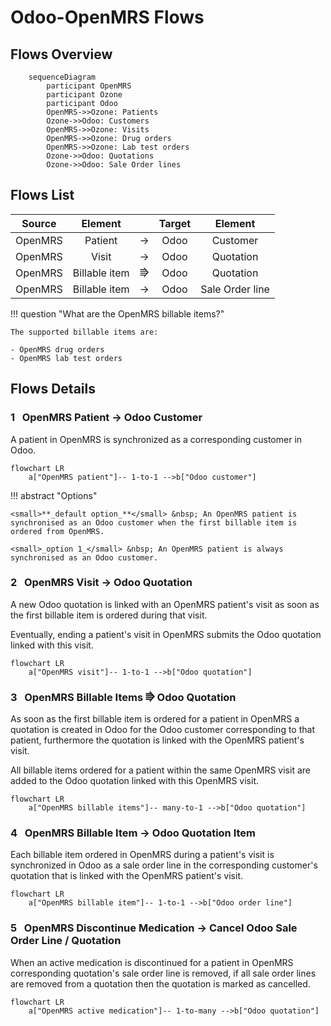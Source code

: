 # Odoo-OpenMRS Flows

## Flows Overview

``` mermaid
    sequenceDiagram
        participant OpenMRS
        participant Ozone
        participant Odoo
        OpenMRS->>Ozone: Patients
        Ozone->>Odoo: Customers
        OpenMRS->>Ozone: Visits
        OpenMRS->>Ozone: Drug orders
        OpenMRS->>Ozone: Lab test orders
        Ozone->>Odoo: Quotations
        Ozone->>Odoo: Sale Order lines
```

## Flows List

|Source|    Element    | |Target|     Element     |
|:---:|:-------------:|:---:|:---:|:---------------:|
|OpenMRS|    Patient    |→|Odoo|    Customer     |
|OpenMRS|     Visit     |→|Odoo|    Quotation    |
|OpenMRS| Billable item |⭆|Odoo|    Quotation    |
|OpenMRS| Billable item |→|Odoo| Sale Order line |


!!! question "What are the OpenMRS billable items?"

    The supported billable items are:

    - OpenMRS drug orders
    - OpenMRS lab test orders

## Flows Details

### **1** &nbsp; OpenMRS Patient → Odoo Customer

A patient in OpenMRS is synchronized as a corresponding customer in Odoo.

``` mermaid
flowchart LR
    a["OpenMRS patient"]-- 1-to-1 -->b["Odoo customer"]
```

!!! abstract "Options"

    <small>**_default option_**</small> &nbsp; An OpenMRS patient is synchronised as an Odoo customer when the first billable item is ordered from OpenMRS.

    <small>_option 1_</small> &nbsp; An OpenMRS patient is always synchronised as an Odoo customer.

### **2** &nbsp; OpenMRS Visit → Odoo Quotation

A new Odoo quotation is linked with an OpenMRS patient's visit as soon as the first billable item is ordered during that visit.

Eventually, ending a patient's visit in OpenMRS submits the Odoo quotation linked with this visit.

``` mermaid
flowchart LR
    a["OpenMRS visit"]-- 1-to-1 -->b["Odoo quotation"]
```


### **3** &nbsp; OpenMRS Billable Items ⭆ Odoo Quotation

As soon as the first billable item is ordered for a patient in OpenMRS a quotation is created in Odoo for the Odoo customer corresponding to that patient, furthermore the quotation is linked with the OpenMRS patient's visit.

All billable items ordered for a patient within the same OpenMRS visit are added to the Odoo quotation linked with this OpenMRS visit.

``` mermaid
flowchart LR
    a["OpenMRS billable items"]-- many-to-1 -->b["Odoo quotation"]
```

### **4** &nbsp; OpenMRS Billable Item → Odoo Quotation Item

Each billable item ordered in OpenMRS during a patient's visit is synchronized in Odoo as a sale order line in the corresponding customer's quotation that is linked with the OpenMRS patient's visit.

``` mermaid
flowchart LR
    a["OpenMRS billable item"]-- 1-to-1 -->b["Odoo order line"]
```

### **5** &nbsp; OpenMRS Discontinue Medication → Cancel Odoo Sale Order Line / Quotation

When an active medication is discontinued for a patient in OpenMRS corresponding quotation's sale order line is removed, if all sale order lines are removed from a quotation then the quotation is marked as cancelled.

``` mermaid
flowchart LR
    a["OpenMRS active medication"]-- 1-to-many -->b["Odoo quotation"]
```
